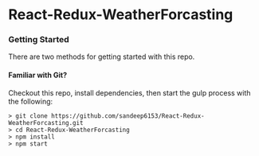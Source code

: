 # React-Redux-WeatherForcasting

### Getting Started

There are two methods for getting started with this repo.

#### Familiar with Git?
Checkout this repo, install dependencies, then start the gulp process with the following:

```
> git clone https://github.com/sandeep6153/React-Redux-WeatherForcasting.git
> cd React-Redux-WeatherForcasting
> npm install
> npm start
```


```
